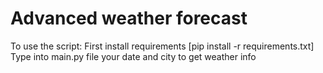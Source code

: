 # Advanced weather forecast

To use the script:
First install requirements [pip install -r requirements.txt]
Type into main.py file your date and city to get weather info
